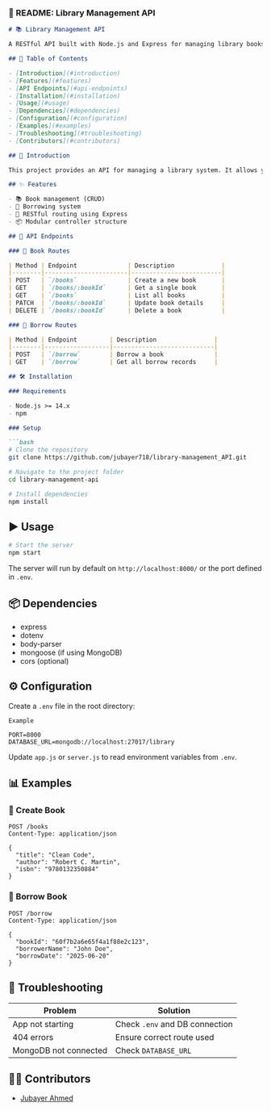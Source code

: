 
### 📘 README: Library Management API

````markdown
# 📚 Library Management API

A RESTful API built with Node.js and Express for managing library books and borrowing operations. It supports full CRUD operations on books and basic borrowing functionalities.

## 🧭 Table of Contents

- [Introduction](#introduction)
- [Features](#features)
- [API Endpoints](#api-endpoints)
- [Installation](#installation)
- [Usage](#usage)
- [Dependencies](#dependencies)
- [Configuration](#configuration)
- [Examples](#examples)
- [Troubleshooting](#troubleshooting)
- [Contributors](#contributors)

## 📖 Introduction

This project provides an API for managing a library system. It allows you to add, view, update, and delete books, as well as record and retrieve book borrowing data.

## ✨ Features

- 📚 Book management (CRUD)
- 🔄 Borrowing system
- 📁 RESTful routing using Express
- 📦 Modular controller structure

## 🔗 API Endpoints

### 📘 Book Routes

| Method | Endpoint              | Description             |
|--------|-----------------------|-------------------------|
| POST   | `/books`              | Create a new book       |
| GET    | `/books/:bookId`      | Get a single book       |
| GET    | `/books`              | List all books          |
| PATCH  | `/books/:bookId`      | Update book details     |
| DELETE | `/books/:bookId`      | Delete a book           |

### 📕 Borrow Routes

| Method | Endpoint         | Description                |
|--------|------------------|----------------------------|
| POST   | `/borrow`        | Borrow a book              |
| GET    | `/borrow`        | Get all borrow records     |

## 🛠️ Installation

### Requirements

- Node.js >= 14.x
- npm

### Setup

```bash
# Clone the repository
git clone https://github.com/jubayer718/library-management_API.git

# Navigate to the project folder
cd library-management-api

# Install dependencies
npm install
````

## ▶️ Usage

```bash
# Start the server
npm start
```

The server will run by default on `http://localhost:8000/` or the port defined in `.env`.

## 📦 Dependencies

* express
* dotenv
* body-parser
* mongoose (if using MongoDB)
* cors (optional)

## ⚙️ Configuration

Create a `.env` file in the root directory:

```env
Example

PORT=8000
DATABASE_URL=mongodb://localhost:27017/library
```

Update `app.js` or `server.js` to read environment variables from `.env`.

## 📊 Examples

### 📘 Create Book

```http
POST /books
Content-Type: application/json

{
  "title": "Clean Code",
  "author": "Robert C. Martin",
  "isbn": "9780132350884"
}
```

### 🔄 Borrow Book

```http
POST /borrow
Content-Type: application/json

{
  "bookId": "60f7b2a6e65f4a1f88e2c123",
  "borrowerName": "John Doe",
  "borrowDate": "2025-06-20"
}
```

## 🧪 Troubleshooting

| Problem               | Solution                       |
| --------------------- | ------------------------------ |
| App not starting      | Check `.env` and DB connection |
| 404 errors            | Ensure correct route used      |
| MongoDB not connected | Check `DATABASE_URL`           |

## 👨‍💻 Contributors

* [Jubayer Ahmed](https://github.com/jubayer718)
